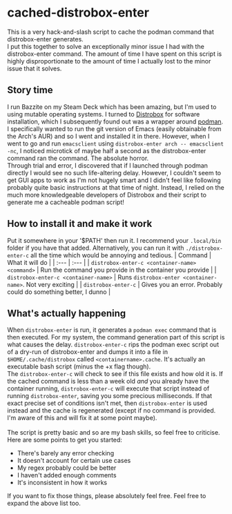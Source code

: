 # cached-distrobox-enter
This is a very hack-and-slash script to cache the podman command that distrobox-enter generates.\
I put this together to solve an exceptionally minor issue I had with the distrobox-enter command. The amount of time I have spent on this script is highly disproportionate to the amount of time I actually lost to the minor issue that it solves.

## Story time
I run Bazzite on my Steam Deck which has been amazing, but I'm used to using mutable operating systems. I turned to [Distrobox](https://distrobox.it/) for software installation, which I subsequently found out was a wrapper around [podman](https://podman.io/). I specifically wanted to run the git version of Emacs (easily obtainable from the Arch's AUR) and so I went and installed it in there. However, when I went to go and run `emacsclient` using `distrobox-enter arch -- emacsclient -nc`, I noticed microtick of maybe half a second as the distrobox-enter command ran the command. The absolute horror.\
Through trial and error, I discovered that if I launched through podman directly I would see no such life-altering delay. However, I couldn't seem to get GUI apps to work as I'm not hugely smart and I didn't feel like following probably quite basic instructions at that time of night. Instead, I relied on the much more knowledgeable developers of Distrobox and their script to generate me a cacheable podman script!

## How to install it and make it work
Put it somewhere in your '$PATH' then run it. I recommend your `.local/bin` folder if you have that added. Alternatively, you can run it with `./distrobox-enter-c` all the time which would be annoying and tedious.
| Command | What it will do |
| :--- | :--- |
| `distrobox-enter-c <container-name> <command>` | Run the command you provide in the container you provide |
| `distrobox-enter-c <container-name>` | Runs `distrobox-enter <container-name>`. Not very exciting |
| `distrobox-enter-c` | Gives you an error. Probably could do something better, I dunno |

## What's actually happening
When `distrobox-enter` is run, it generates a `podman exec` command that is then executed. For my system, the command generation part of this script is what causes the delay. `distrobox-enter-c` rips the podman exec script out of a dry-run of distrobox-enter and dumps it into a file in `$HOME/.cache/distrobox` called `<containername>.cache`. It's actually an executable bash script (minus the +x flag though).\
The `distrobox-enter-c` will check to see if this file exists and how old it is. If the cached command is less than a week old *and* you already have the container running, `distrobox-enter-c` will execute that script instead of running `distrobox-enter`, saving you some precious milliseconds. If that exact precise set of conditions isn't met, then `distrobox-enter` is used instead and the cache is regenerated (except if no command is provided. I'm aware of this and will fix it at some point maybe). \
\
The script is pretty basic and so are my bash skills, so feel free to criticise. Here are some points to get you started:
- There's barely any error checking
- It doesn't account for certain use cases
- My regex probably could be better
- I haven't added enough comments
- It's inconsistent in how it works

If you want to fix those things, please absolutely feel free. Feel free to expand the above list too.
